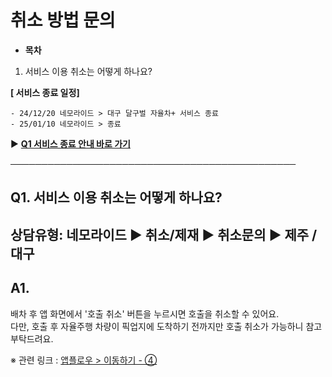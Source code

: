 # 취소 방법 문의

* **목차**

1. 서비스 이용 취소는 어떻게 하나요?

**[ 서비스 종료 일정]**

```
- 24/12/20 네모라이드 > 대구 달구벌 자율차+ 서비스 종료  
- 25/01/10 네모라이드 > 종료
```

▶ **[Q1 서비스 종료 안내 바로 가기](https://kakaomobilitysupport.zendesk.com/hc/ko/articles/34284366737049)**

──────────────────────────────────────────────

**Q1. 서비스 이용 취소는 어떻게 하나요?**
---------------------------

상담유형: 네모라이드 ▶ 취소/제재 ▶ 취소문의 ▶ 제주 / 대구
------------------------------------

**A1.**
-------

배차 후 앱 화면에서 '호출 취소' 버튼을 누르시면 호출을 취소할 수 있어요.  
다만, 호출 후 자율주행 차량이 픽업지에 도착하기 전까지만 호출 취소가 가능하니 참고 부탁드려요.

※ 관련 링크 : [앱플로우 > 이동하기 - ④](https://kakaomobilitysupport.zendesk.com/hc/ko/articles/34288102967961)